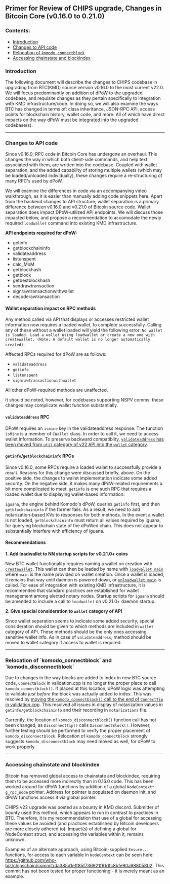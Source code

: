 ## Primer for Review of CHIPS upgrade, Changes in Bitcoin Core (v0.16.0 to 0.21.0)

<h3 id="contents"> Contents:</h3>

- [Introduction](#intro)
- [Changes to API code](#api)
- [Relocation of `komodo_connectblock`](#connectblock)
- [Accessing chainstate and blockindex](#chainstate)

<h3 id="intro"> Introduction </h3>


The following document will describe the changes to CHIPS codebase in upgrading from BTC(KMD) source version v0.16.0 to the most current v22.0.  We  will focus predominantly on addition of dPoW to the upgraded codebase, and requisite changes as they pertain specifically to integration with KMD infrastructure/code.  In doing so, we will also examine the ways BTC has changed in terms of: class inheritance, JSON-RPC API, access points for blockchain history, wallet code, and more.  All of which have direct impacts on the way dPoW must be integrated into the upgraded codebase(s).

___

<h3 id="api">Changes to API code</h3>

Since v0.16.0, RPC code in Bitcoin Core has undergone an overhaul.  This changes the way in which both client-side commands, and help text associated with them, are written into the codebase.  Coupled with wallet separation, and the added capability of storing multiple wallets (which may be loaded/unloaded individually), these changes require a re-structuring of many RPC's used by dPoW.

We will examine the differences in code via an accompanying video walkthrough, as it is easier than manually adding code snippets here.  Apart from the backend changes to API structure, wallet separation is a primary difference between v0.16.0 and v0.21.0 of Bitcoin source code.  Wallet separation does impact DPoW-utilized API endpoints.  We will discuss those impacted below, and propose a recommendation to accomodate the newly required `loadwallet` command into existing KMD infrastructure.

**API endpoints required for dPoW:**
  - getinfo
  - getblockchaininfo
  - validateaddress
  - listunspent
  - calc_MoM
  - getblockhash
  - getblock
  - getbestblockhash
  - sendrawtransaction
  - signrawtransactionwithwallet
  - decoderawtransaction
  
#### Wallet separation impact on RPC methods

Any method called via API that displays or accesses restricted wallet information now requires a loaded wallet, to complete successfully. Calling any of these without a wallet loaded will yield the following error: `No wallet is loaded. Load a wallet using loadwallet or create a new one with createwallet. (Note: A default wallet is no longer automatically created)`. 

Affected RPCs required for dPoW are as follows:

- `validateaddress`
- `getinfo`
- `listunspent`
- `signrawtransactionwithwallet`

All other dPoW-required methods are unaffected.

It should be noted, however, for codebases supporting NSPV comms: these changes may complicate wallet function substantially.

#### `validateaddress` RPC

DPoW requires an `ismine` key in the validateaddress response.  The function `isMine` is a member of `CWallet` class.  In order to call it, we need to access wallet information.  To preserve backward compatiblity, [`validateaddress` has been moved from `util` category of v22 API into the `wallet` category](https://github.com/who-biz/chipschain/commit/aa9642ea6a532ba25e3f792fe606a32b6970a98c).

#### `getinfo`/`getblockchaininfo` RPCs

Since v0.16.0, some RPCs require a loaded wallet to successfully provide a result.  Reasons for this change were discussed briefly, above.  On the positive side, the changes to wallet implementation indicate some added security.  On the negative side, it makes many dPoW-related requirements a bit more complicated to meet.  `getinfo` is one such RPC that requires a loaded wallet due to displaying wallet-based information.

`iguana`, the engine behind Komodo's dPoW, queries `getinfo` first, and then `getblockchaininfo` if the former fails.  As a result, we need to add notarization-based KVs to responses for both methods.  In the event a wallet is not loaded, `getblockchaininfo` must return all values required by iguana, for querying blockchain state of the dPoWed chain.  This does not appear to substantially interfere with efficiency of iguana.


#### Recommendations

**1. Add loadwallet to NN startup scripts for v0.21.0+ coins**

New BTC wallet functionality requires naming a wallet on creation with [`createwallet`](https://bitcoincore.org/en/doc/0.21.0/rpc/wallet/createwallet/).  This wallet can then be loaded by name with [`loadwallet main`](https://bitcoincore.org/en/doc/0.21.0/rpc/wallet/loadwallet/) where `main` is the name provided on wallet creation.  Once a wallet is loaded, it remains that way until daemon is powered down, or [`unloadwallet main`](https://bitcoincore.org/en/doc/0.21.0/rpc/wallet/unloadwallet/) is called.  For ease of integration with existing KMD infrastructure, it is recommended that standard practices are established for wallet management among elected notary nodes.  Startup scripts for `iguana` should be amended to include a call to `loadwallet` on v0.21.0+ daemon startup.

**2. Give special consideration to `wallet` category of API**

Since wallet separation seems to indicate some added security, special consideration should be given to which methods are included in `wallet` category of API.  These methods should be the only ones accessing sensitive wallet info. As in case of `validateaddress`, method should be moved to wallet category if access to wallet is required.

___


<h3 id="connectblock"> Relocation of `komodo_connectblock` and `komodo_disconnectblock`</h3>

Due to changes in the way blocks are added to index in new BTC source code, `ConnectBlock` in validation.cpp is no longer the proper place to call `komodo_connectblock()`.  If placed at this location, dPoW logic was attempting to validate *just before* the block was actually added to index.  This was resolved by [moving the `komodo_connectblock()` call to the end of `ConnectTip` in validation.cpp](https://github.com/who-biz/chipschain/commit/ed28788232390491d02c5425566b186bca7b98d6).  This resolved all issues in display of notarization values in `getinfo/getblockchaininfo` and their recording in `notarizations` file.

Currently, the location of `komodo_disconnectblock()` function call has not been changed, as `DisconnectTip()` calls `DisconnectBlock()`.  However, further testing should be performed to verify the proper placement of `komodo_disconnectblock`.  Relocation of `komodo_connectblock` strongly suggests `komodo_disconnectblock` may need moved as well, for dPoW to work properly.

___


<h3 id="chainstate"> Accessing chainstate and blockindex</h3>

Bitcoin has removed global access to chainstate and blockindex, requiring them to be accessed more indirectly than in 0.16.0 code.  This has been worked around for dPoW functions by addition of a global `NodeContext* g_rpc_node` pointer.  Address for pointer is populated on daemon init, and dPoW functions access it via global pointer.

CHIPS v22 upgrade was posted as a bounty in KMD discord.  Submitter of bounty used this method, which appears to run in contrast to practices in BTC.  Therefore, it is my recommendation that use of a global for accessing these values be avoided (and practices established by Bitcoin developers are more closely adhered to).  Impact(s) of defining a global for NodeContext struct, and accessing the variables within it, remains unknown.

Examples of an alternate approach, using Bitcoin-supplied `Ensure...` functions, for access to each variable in `NodeContext` can be seen here: https://github.com/who-biz/chipschain/commit/da385d1eff85f736921f91dfc8bfe90a98805802.  This commit has not been tested for proper functioning - it is merely meant as an example.
